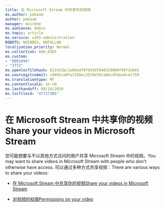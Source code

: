 ```yaml
---
title: 在 Microsoft Stream 中共享你的视频
ms.author: pebaum
author: pebaum
manager: mnirkhe
ms.audience: Admin
ms.topic: article
ms.service: o365-administration
ROBOTS: NOINDEX, NOFOLLOW
localization_priority: Normal
ms.collection: Adm_O365
ms.custom:
- "9001694"
- "3772"
ms.openlocfilehash: 622431bc1a06a4f0f919df840320890f99f3eb01
ms.sourcegitcommit: c6692ce0fa1358ec3529e59ca0ecdfdea4cdc759
ms.translationtype: MT
ms.contentlocale: zh-CN
ms.lasthandoff: 09/14/2020
ms.locfileid: "47727305"
---
```

# <a name="share-your-videos-in-microsoft-stream"></a><span data-ttu-id="5c240-102">在 Microsoft Stream 中共享你的视频</span><span class="sxs-lookup"><span data-stu-id="5c240-102">Share your videos in Microsoft Stream</span></span>

<span data-ttu-id="5c240-103">您可能想要与不以其他方式访问的用户共享 Microsoft Stream 中的视频。</span><span class="sxs-lookup"><span data-stu-id="5c240-103">You may want to share videos in Microsoft Stream with people who don't otherwise have access.</span></span> <span data-ttu-id="5c240-104">可以通过多种方式共享视频：</span><span class="sxs-lookup"><span data-stu-id="5c240-104">There are various ways to share your videos:</span></span>

- [<span data-ttu-id="5c240-105">在 Microsoft Stream 中共享你的视频</span><span class="sxs-lookup"><span data-stu-id="5c240-105">Share your videos in Microsoft Stream</span></span>](https://docs.microsoft.com/stream/portal-share-video)

- [<span data-ttu-id="5c240-106">对视频的权限</span><span class="sxs-lookup"><span data-stu-id="5c240-106">Permissions on your video</span></span>](https://docs.microsoft.com/stream/portal-share-video#permissions-on-your-video)
